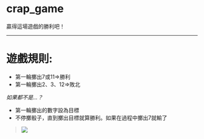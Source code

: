 # crap_game
 贏得這場遊戲的勝利吧！
 

---

#  **遊戲規則:**
* 第一輪擲出7或11=>勝利
* 第一輪擲出2、3、12=>敗北

*如果都不是...？*
* 第一輪擲出的數字設為目標
* 不停擲骰子，直到擲出目標就算勝利。如果在過程中擲出7就輸了

> ![](https://i.imgur.com/7lFy0Pv.png)